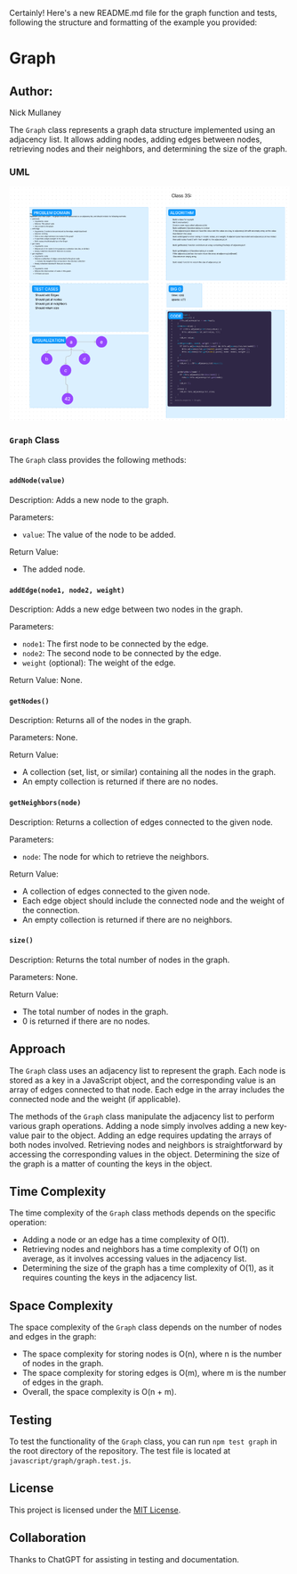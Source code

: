 Certainly! Here's a new README.md file for the graph function and tests, following the structure and formatting of the example you provided:

# Graph

## Author:

Nick Mullaney

The `Graph` class represents a graph data structure implemented using an adjacency list. It allows adding nodes, adding edges between nodes, retrieving nodes and their neighbors, and determining the size of the graph.

### UML

![Code Challenge 35](../assets/cc35.png)

### `Graph` Class

The `Graph` class provides the following methods:

#### `addNode(value)`

Description: Adds a new node to the graph.

Parameters:
- `value`: The value of the node to be added.

Return Value:
- The added node.

#### `addEdge(node1, node2, weight)`

Description: Adds a new edge between two nodes in the graph.

Parameters:
- `node1`: The first node to be connected by the edge.
- `node2`: The second node to be connected by the edge.
- `weight` (optional): The weight of the edge.

Return Value: None.

#### `getNodes()`

Description: Returns all of the nodes in the graph.

Parameters: None.

Return Value:
- A collection (set, list, or similar) containing all the nodes in the graph.
- An empty collection is returned if there are no nodes.

#### `getNeighbors(node)`

Description: Returns a collection of edges connected to the given node.

Parameters:
- `node`: The node for which to retrieve the neighbors.

Return Value:
- A collection of edges connected to the given node.
- Each edge object should include the connected node and the weight of the connection.
- An empty collection is returned if there are no neighbors.

#### `size()`

Description: Returns the total number of nodes in the graph.

Parameters: None.

Return Value:
- The total number of nodes in the graph.
- 0 is returned if there are no nodes.

## Approach

The `Graph` class uses an adjacency list to represent the graph. Each node is stored as a key in a JavaScript object, and the corresponding value is an array of edges connected to that node. Each edge in the array includes the connected node and the weight (if applicable).

The methods of the `Graph` class manipulate the adjacency list to perform various graph operations. Adding a node simply involves adding a new key-value pair to the object. Adding an edge requires updating the arrays of both nodes involved. Retrieving nodes and neighbors is straightforward by accessing the corresponding values in the object. Determining the size of the graph is a matter of counting the keys in the object.

## Time Complexity

The time complexity of the `Graph` class methods depends on the specific operation:

- Adding a node or an edge has a time complexity of O(1).
- Retrieving nodes and neighbors has a time complexity of O(1) on average, as it involves accessing values in the adjacency list.
- Determining the size of the graph has a time complexity of O(1), as it requires counting the keys in the adjacency list.

## Space Complexity

The space complexity of the `Graph` class depends on the number of nodes and edges in the graph:

- The space complexity for storing nodes is O(n), where n is the number of nodes in the graph.
- The space complexity for storing edges is O(m), where m is the number of edges in the graph.
- Overall, the space complexity is O(n + m).

## Testing

To test the functionality of the `Graph` class, you can run `npm test graph` in the root directory of the repository. The test file is located at `javascript/graph/graph.test.js`.

## License

This project is licensed under the [MIT License](LICENSE).

## Collaboration

Thanks to ChatGPT for assisting in testing and documentation.

